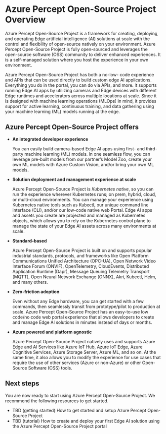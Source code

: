 
# Azure Percept Open-Source Project Overview

Azure Percept Open-Source Project is a framework for creating, deploying, and operating Edge artificial intelligence (AI) solutions at scale with the control and flexibility of open-source natively on your environment. Azure Percept Open-Source Project is fully open-sourced and leverages the open-source software (OSS) community to deliver enhanced experiences. It is a self-managed solution where you host the experience in your own environment.

Azure Percept Open-Source Project has both a no-low- code experience and APIs that can be used directly to build custom edge AI applications. Everything you do in the portal, you can do via APIs, and more. It supports running Edge AI apps by utilizing cameras and Edge devices with different Edge runtimes and accelerators across multiple locations at scale. Since it is designed with machine learning operations (MLOps) in mind, it provides support for active learning, continuous training, and data gathering using your machine learning (ML) models running at the edge.

## Azure Percept Open-Source Project offers

-   **An integrated developer experience**

    You can easily build camera-based Edge AI apps using first- and third-party machine learning (ML) models. In one seamless flow, you can leverage pre-built models from our partner’s Model Zoo, create your own ML models with Azure Custom Vision, and/or bring your own ML models.

-   **Solution deployment and management experience at scale**

    Azure Percept Open-Source Project is *Kubernetes native*, so you can run the experience wherever Kubernetes runs; on prem, hybrid, cloud, or multi-cloud environments. You can manage your experience using Kubernetes native tools such as Kubectl, our unique command line interface (CLI), and/or our low-code native web Portal. Edge AI apps and assets you create are projected and managed as Kubernetes objects, which allows you to rely on the Kubernetes control plane to manage the state of your Edge AI assets across many environments at scale.

-   **Standard-based**

    Azure Percept Open-Source Project is built on and supports popular industrial standards, protocols, and frameworks like Open Platform Communications Unified Architecture (OPC-UA), Open Network Video Interface Forum (ONVIF), OpenTelemetry, CloudEvents, Distributed Application Runtime (Dapr), Message Queuing Telemetry Transport (MQTT), Open Neural Network Exchange (ONNX), Akri, Kubectl, Helm, and many others.

-   **Zero-friction adoption**

    Even without any Edge hardware, you can get started with a few commands, then seamlessly transit from prototype/pilot to production at scale. Azure Percept Open-Source Project has an easy-to-use low code/no code web portal experience that allows developers to create and manage Edge AI solutions in minutes instead of days or months.

-   **Azure powered and platform agnostic**

    Azure Percept Open-Source Project natively uses and supports Azure Edge and AI Services like Azure IoT Hub, Azure IoT Edge, Azure Cognitive Services, Azure Storage Server, Azure ML, and so on. At the same time, it also allows you to modify the experience for use cases that require the use of other services (Azure or non-Azure) or other Open-Source Software (OSS) tools.

## Next steps

You are now ready to start using Azure Percept Open-Source Project. We recommend the following resources to get started.

-   TBD (getting started) How to get started and setup Azure Percept Open-Source Project
-   TBD (tutorial) How to create and deploy your first Edge AI solution using the Azure Percept Open-Source Project portal
